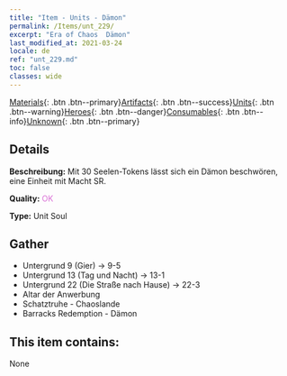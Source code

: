 ```yaml
---
title: "Item - Units - Dämon"
permalink: /Items/unt_229/
excerpt: "Era of Chaos  Dämon"
last_modified_at: 2021-03-24
locale: de
ref: "unt_229.md"
toc: false
classes: wide
---
```

 [Materials](/de/Items/){: .btn .btn--primary}[Artifacts](/de/Items/Artifacts/){: .btn .btn--success}[Units](/de/Items/Units/){: .btn .btn--warning}[Heroes](/de/Items/Heroes/){: .btn .btn--danger}[Consumables](/de/Items/Consumables/){: .btn .btn--info}[Unknown](/de/Items/Unknown/){: .btn .btn--primary}

## Details
 **Beschreibung:** Mit 30 Seelen-Tokens lässt sich ein Dämon beschwören, eine Einheit mit Macht SR.

 **Quality:** <span style="color: #DA70D6">OK</span>

 **Type:** Unit Soul

## Gather

*    Untergrund 9 (Gier) -> 9-5 
*    Untergrund 13 (Tag und Nacht) -> 13-1 
*    Untergrund 22 (Die Straße nach Hause) -> 22-3 
*    Altar der Anwerbung 
*    Schatztruhe - Chaoslande 
*    Barracks Redemption - Dämon 

## This item contains:

  None


